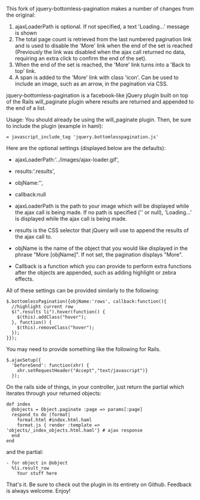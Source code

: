This fork of jquery-bottomless-pagination makes a number of changes from the original:
1. ajaxLoaderPath is optional. If not specified, a text 'Loading...' message is shown
2. The total page count is retrieved from the last numbered pagination link and is used to disable the 'More' link when the end of the set is reached (Previously the link was disabled when the ajax call returned no data, requiring an extra click to confirm the end of the set).
3. When the end of the set is reached, the 'More' link turns into a 'Back to top' link.
4. A span is added to the 'More' link with class 'icon'. Can be used to include an image, such as an arrow, in the pagination via CSS.

jquery-bottomless-pagination is a facebook-like jQuery plugin built on top of the Rails will_paginate plugin where results are returned and appended to the end of a list.

Usage:
You should already be using the will_paginate plugin.
Then, be sure to include the plugin (example in haml):

    = javascript_include_tag 'jquery.bottomlesspagination.js'

Here are the optional settings (displayed below are the defaults):

* ajaxLoaderPath:'../images/ajax-loader.gif',
* results:'.results',
* objName:'',
* callback:null

* ajaxLoaderPath is the path to your image which will be displayed while the ajax call is being made. If no path is specified ('' or null), 'Loading...' is displayed while the ajax call is being made.
* results is the CSS selector that jQuery will use to append the results of the ajax call to.
* objName is the name of the object that you would like displayed in the phrase "More [objName]". If not set, the pagination displays "More".
* Callback is a function which you can provide to perform extra functions after the objects are appended, such as adding highlight or zebra effects.

All of these settings can be provided similarly to the following:

    $.bottomlessPagination({objName:'rows', callback:function(){
      //highlight current row
      $(".results li").hover(function() {
        $(this).addClass("hover");
      }, function() {
        $(this).removeClass("hover");
      });
    }});

You may need to provide something like the following for Rails.

    $.ajaxSetup({ 
      'beforeSend': function(xhr) {
        xhr.setRequestHeader("Accept","text/javascript")} 
      });

On the rails side of things, in your controller, just return the partial which iterates through your returned objects:

    def index
      @objects = Object.paginate :page => params[:page]
      respond_to do |format|
        format.html #index.html.haml
        format.js { render :template => 'objects/_index_objects.html.haml'} # ajax response
      end
    end

and the partial:

    - for object in @object
      %li.result_row
        Your stuff here

That's it.  Be sure to check out the plugin in its entirety on Github.  Feedback is always welcome.  Enjoy!
